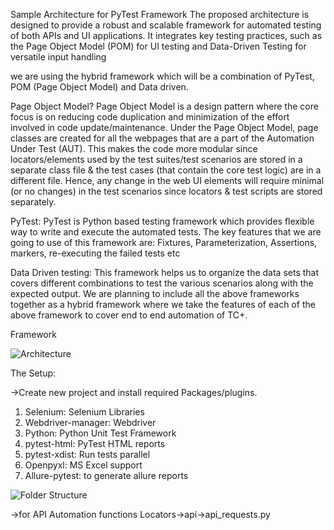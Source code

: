 Sample Architecture for PyTest Framework
The proposed architecture is designed to provide a robust and scalable framework for automated testing of both APIs and UI applications. It integrates key testing practices, such as the Page Object Model (POM) for UI testing and Data-Driven Testing for versatile input handling

we are using the hybrid framework which will be a combination of PyTest, POM (Page Object Model) and Data driven.

Page Object Model?
Page Object Model is a design pattern where the core focus is on reducing code duplication and minimization of the effort involved in code update/maintenance. Under the Page Object Model, page classes are created for all the webpages that are a part of the Automation Under Test (AUT).
This makes the code more modular since locators/elements used by the test suites/test scenarios are stored in a separate class file & the test cases (that contain the core test logic) are in a different file. Hence, any change in the web UI elements will require minimal (or no changes) in the test scenarios since locators & test scripts are stored separately.

PyTest:
PyTest is Python based testing framework which provides flexible way to write and execute the automated tests. The key features that we are going to use of this framework are:
Fixtures, Parameterization, Assertions, markers, re-executing the failed tests etc

Data Driven testing:
This framework helps us to organize the data sets that covers different combinations to test the various scenarios along with the expected output. We are planning to include all the above frameworks together as a hybrid framework where we take the features of each of the above framework to cover end to end automation of TC+.

Framework

![Architecture](https://github.com/user-attachments/assets/12f12b1b-aa56-494c-a628-f132c94cb7b4)

The Setup:

->Create new project and install required Packages/plugins.
1. Selenium: Selenium Libraries
2. Webdriver-manager: Webdriver
3. Python: Python Unit Test Framework
4. pytest-html: PyTest HTML reports
5. pytest-xdist: Run tests parallel
6. Openpyxl: MS Excel support
7. Allure-pytest: to generate allure reports

![Folder Structure](https://github.com/user-attachments/assets/10ab07f1-293c-4cee-9100-21aebd0e6442)

->for API Automation functions
Locators->api->api_requests.py

